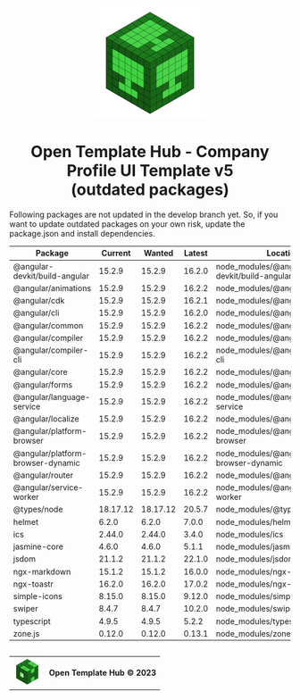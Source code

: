 <p align="center">
  <a href="https://opentemplatehub.com">
    <img src="https://raw.githubusercontent.com/open-template-hub/open-template-hub.github.io/master/assets/logo/ui/web-ui-logo.png" alt="Logo" width=200>
  </a>
</p>


<h1 align="center">
Open Template Hub - Company Profile UI Template v5
  <br/>
(outdated packages)
</h1>

Following packages are not updated in the develop branch yet. So, if you want to update outdated packages on your own risk, update the package.json and install dependencies.

| Package | Current | Wanted | Latest | Location |
| --- | --- | --- | --- | --- |
| @angular-devkit/build-angular | 15.2.9 | 15.2.9 | 16.2.0 | node_modules/@angular-devkit/build-angular |
| @angular/animations | 15.2.9 | 15.2.9 | 16.2.2 | node_modules/@angular/animations |
| @angular/cdk | 15.2.9 | 15.2.9 | 16.2.1 | node_modules/@angular/cdk |
| @angular/cli | 15.2.9 | 15.2.9 | 16.2.0 | node_modules/@angular/cli |
| @angular/common | 15.2.9 | 15.2.9 | 16.2.2 | node_modules/@angular/common |
| @angular/compiler | 15.2.9 | 15.2.9 | 16.2.2 | node_modules/@angular/compiler |
| @angular/compiler-cli | 15.2.9 | 15.2.9 | 16.2.2 | node_modules/@angular/compiler-cli |
| @angular/core | 15.2.9 | 15.2.9 | 16.2.2 | node_modules/@angular/core |
| @angular/forms | 15.2.9 | 15.2.9 | 16.2.2 | node_modules/@angular/forms |
| @angular/language-service | 15.2.9 | 15.2.9 | 16.2.2 | node_modules/@angular/language-service |
| @angular/localize | 15.2.9 | 15.2.9 | 16.2.2 | node_modules/@angular/localize |
| @angular/platform-browser | 15.2.9 | 15.2.9 | 16.2.2 | node_modules/@angular/platform-browser |
| @angular/platform-browser-dynamic | 15.2.9 | 15.2.9 | 16.2.2 | node_modules/@angular/platform-browser-dynamic |
| @angular/router | 15.2.9 | 15.2.9 | 16.2.2 | node_modules/@angular/router |
| @angular/service-worker | 15.2.9 | 15.2.9 | 16.2.2 | node_modules/@angular/service-worker |
| @types/node | 18.17.12 | 18.17.12 | 20.5.7 | node_modules/@types/node |
| helmet | 6.2.0 | 6.2.0 | 7.0.0 | node_modules/helmet |
| ics | 2.44.0 | 2.44.0 | 3.4.0 | node_modules/ics |
| jasmine-core | 4.6.0 | 4.6.0 | 5.1.1 | node_modules/jasmine-core |
| jsdom | 21.1.2 | 21.1.2 | 22.1.0 | node_modules/jsdom |
| ngx-markdown | 15.1.2 | 15.1.2 | 16.0.0 | node_modules/ngx-markdown |
| ngx-toastr | 16.2.0 | 16.2.0 | 17.0.2 | node_modules/ngx-toastr |
| simple-icons | 8.15.0 | 8.15.0 | 9.12.0 | node_modules/simple-icons |
| swiper | 8.4.7 | 8.4.7 | 10.2.0 | node_modules/swiper |
| typescript | 4.9.5 | 4.9.5 | 5.2.2 | node_modules/typescript |
| zone.js | 0.12.0 | 0.12.0 | 0.13.1 | node_modules/zone.js |

<table align="right"><tr><td><a href="https://opentemplatehub.com"><img src="https://raw.githubusercontent.com/open-template-hub/open-template-hub.github.io/master/assets/logo/brand-logo.png" width="50px" alt="oth"/></a></td><td><b>Open Template Hub © 2023</b></td></tr></table>

